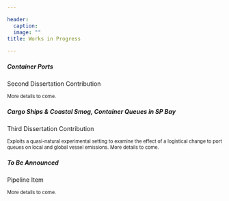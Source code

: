 ```yaml
---

header:
  caption: 
  image: ""
title: Works in Progress

---
```


<div class="row">
  <div class="col-sm-6 col-md-4">
    <div class="card">
      <div class="card-body">
        <h5 class="card-title">Container Ports</h5>
        <p class="card-text">Second Dissertation Contribution</p>
        <p class="card-text" style="font-size:0.8em">More details to come.</p>
      </div>
    </div>
  </div>
  <div class="col-sm-6 col-md-4">
    <div class="card">
      <div class="card-body">
        <h5 class="card-title">Cargo Ships & Coastal Smog, Container Queues in SP Bay</h5>
        <p class="card-text">Third Dissertation Contribution</p>
        <p class="card-text" style="font-size:0.8em">Exploits a quasi-natural experimental setting to examine the effect of a logistical change to port queues on local and global vessel emissions. More details to come.</p>
      </div>
    </div>
  </div>
 <div class="col-sm-6 col-md-4">
    <div class="card">
      <div class="card-body">
        <h5 class="card-title">To Be Announced</h5>
        <p class="card-text">Pipeline Item</p>
        <p class="card-text" style="font-size:0.8em">More details to come.</p>
      </div>
    </div>
  </div>
</div>
